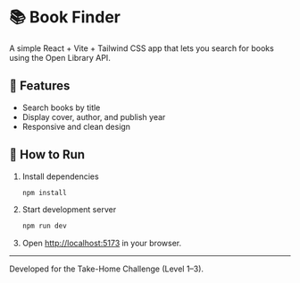 # 📚 Book Finder

A simple React + Vite + Tailwind CSS app that lets you search for books using the Open Library API.

## 🚀 Features
- Search books by title
- Display cover, author, and publish year
- Responsive and clean design

## 🧠 How to Run
1. Install dependencies
   ```bash
   npm install
   ```
2. Start development server
   ```bash
   npm run dev
   ```
3. Open [http://localhost:5173](http://localhost:5173) in your browser.

---
Developed for the Take-Home Challenge (Level 1–3).

